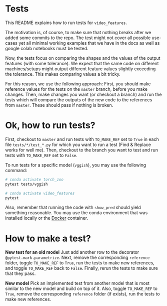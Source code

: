 # Tests

This README explains how to run tests for `video_features`.

The motivation is, of course, to make sure that nothing breaks after we added some commits to the repo.
The test might not cover all possible use-cases yet all minimal working examples that we have in the docs
as well as google colab notebooks must be tested.

Now, the tests focus on comparing the shapes and the values of the output features (with some tolerance).
We expect that the same code on different machines/setups might output different feature values
slightly exceeding the tolerance.
This makes comparing values a bit tricky.

For this reason, we use the following approach:
First, you should make reference values for the tests on the `master` branch, before you make changes.
Then, make changes you want (or checkout a branch) and run the tests which will compare the outputs of the
new code to the references from `master`.
These should pass if nothing is broken.

# Ok, how to run tests?

First, checkout to `master` and run tests with `TO_MAKE_REF` set to `True` in each file `tests/*/test_*.py`
for which you want to run a test (Find & Replace works for well me).
Then, checkout to the branch you want to test and run tests with `TO_MAKE_REF` set to `False`.

To run tests for a specific model (`vggish`), you may use the following command:
```bash
# conda activate torch_zoo
pytest tests/vggish
```

```bash
# conda activate video_features
pytest
```

Also, remember that running the code with `show_pred` should yield something reasonable.
You may use the conda environment that was installed locally or
the [Docker](https://v-iashin.github.io/video_features/meta/docker) container.

# How to make a test?

**New test for an old model**
Just add another row to the decorator `@pytest.mark.parametrize`.
Next, remove the corresponding `reference` folder, toggle `TO_MAKE_REF` to `True`,
run the tests to make new references, and toggle `TO_MAKE_REF` back to `False`.
Finally, rerun the tests to make sure that they pass.

**New model**
Pick an implemented test from another model that is most similar to the new model and build on top of it.
Also, toggle `TO_MAKE_REF` to `True`, remove the corresponding `reference` folder (if exists),
run the tests to make new references.
